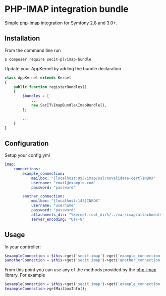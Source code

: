 # PHP-IMAP integration bundle

Simple [php-imap](https://github.com/barbushin/php-imap) integration for Symfony 2.8 and 3.0+.



## Installation

From the command line run

```
$ composer require secit-pl/imap-bundle
```

Update your AppKernel by adding the bundle declaration

```php
class AppKernel extends Kernel
{
    public function registerBundles()
    {
        $bundles = [
            ...
            new SecIT\ImapBundle\ImapBundle(),
        ];

        ...
    }
}
```

## Configuration

Setup your config.yml

```yaml
imap:
    connections:
        example_connection:
            mailbox: "{localhost:993/imap/ssl/novalidate-cert}INBOX"
            username: "email@example.com"
            password: "password"

        another_connection:
            mailbox: "{localhost:143}INBOX"
            username: "username"
            password: "password"
            attachments_dir: "%kernel.root_dir%/../var/imap/attachments"
            server_encoding: "UTF-8"
```

## Usage

In your controller:

```php
$exampleConnection = $this->get('secit.imap')->get('example_connection');
$anotherConnection = $this->get('secit.imap')->get('another_connection');
```

From this point you can use any of the methods provided by the [php-imap](https://github.com/barbushin/php-imap) library. For example


```php
$exampleConnection = $this->get('secit.imap')->get('example_connection');
$exampleConnection->getMailboxInfo();
```